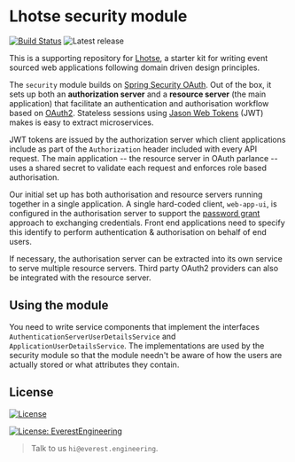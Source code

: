 # Lhotse security module
[![Build Status](https://travis-ci.com/everest-engineering/lhotse-security.svg?branch=master)](https://travis-ci.com/everest-engineering/lhotse-security) ![Latest release](https://img.shields.io/github/v/release/everest-engineering/lhotse-security)

This is a supporting repository for [Lhotse](https://github.com/everest-engineering/lhotse), a starter kit for writing event sourced web applications following domain driven design principles.

The `security` module builds on 
[Spring Security OAuth](https://projects.spring.io/spring-security-oauth/docs/oauth2.html).
Out of the box, it sets up both an __authorization server__ and a __resource server__ (the main application) that 
facilitate an authentication and authorisation workflow based on [OAuth2](https://oauth.net/2/). Stateless sessions 
using [Jason Web Tokens](https://jwt.io/) (JWT) makes is easy to extract microservices.

JWT tokens are issued by the authorization server which client applications include as part of the `Authorization`
header included with every API request. The main application -- the resource server in OAuth parlance -- uses a shared
secret to validate each request and enforces role based authorisation.

Our initial set up has both authorisation and resource servers running together in a single application.  A single 
hard-coded client, `web-app-ui`, is configured in the authorisation server to support the 
[password grant](https://oauth.net/2/grant-types/password/) approach to exchanging credentials. Front end applications 
need to specify this identify to perform authentication & authorisation on behalf of end users.

If necessary, the authorisation server can be extracted into its own service to serve multiple resource servers. Third
party OAuth2 providers can also be integrated with the resource server.

## Using the module
You need to write service components that implement the interfaces `AuthenticationServerUserDetailsService` 
and `ApplicationUserDetailsService`. The implementations are used by the security module so that the module needn't be
aware of how the users are actually stored or what attributes they contain.


## License
[![License](https://img.shields.io/badge/License-Apache%202.0-blue.svg)](https://opensource.org/licenses/Apache-2.0)

[![License: EverestEngineering](https://img.shields.io/badge/Copyright%20%C2%A9-EVERESTENGINEERING-blue)](https://everest.engineering)

>Talk to us `hi@everest.engineering`.

